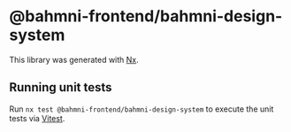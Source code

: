 # @bahmni-frontend/bahmni-design-system

This library was generated with [Nx](https://nx.dev).

## Running unit tests

Run `nx test @bahmni-frontend/bahmni-design-system` to execute the unit tests via [Vitest](https://vitest.dev/).
